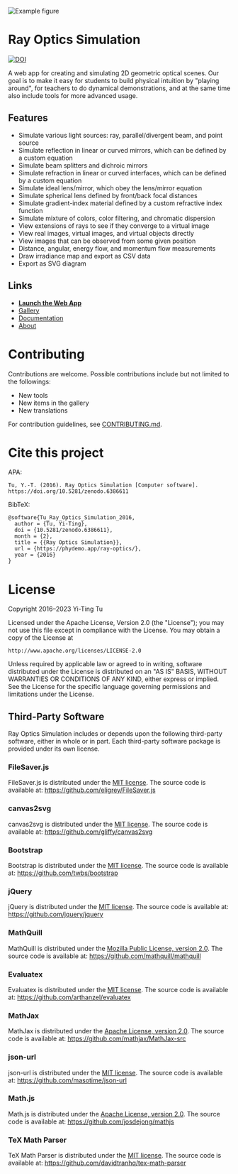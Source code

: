 ![Example figure](https://raw.githubusercontent.com/ricktu288/ray-optics/master/img/1.svg)

# Ray Optics Simulation
[![DOI](https://zenodo.org/badge/DOI/10.5281/zenodo.6386611.svg)](https://doi.org/10.5281/zenodo.6386611)

A web app for creating and simulating 2D geometric optical scenes. Our goal is to make it easy for students to build physical intuition by "playing around", for teachers to do dynamical demonstrations, and at the same time also include tools for more advanced usage.

## Features
- Simulate various light sources: ray, parallel/divergent beam, and point source
- Simulate reflection in linear or curved mirrors, which can be defined by a custom equation
- Simulate beam splitters and dichroic mirrors
- Simulate refraction in linear or curved interfaces, which can be defined by a custom equation
- Simulate ideal lens/mirror, which obey the lens/mirror equation
- Simulate spherical lens defined by front/back focal distances
- Simulate gradient-index material defined by a custom refractive index function
- Simulate mixture of colors, color filtering, and chromatic dispersion
- View extensions of rays to see if they converge to a virtual image
- View real images, virtual images, and virtual objects directly
- View images that can be observed from some given position
- Distance, angular, energy flow, and momentum flow measurements
- Draw irradiance map and export as CSV data
- Export as SVG diagram

## Links
- [**Launch the Web App**](https://phydemo.app/ray-optics/simulator/)
- [Gallery](https://phydemo.app/ray-optics/gallery/)
- [Documentation](https://github.com/ricktu288/ray-optics/wiki)
- [About](https://phydemo.app/ray-optics/about)

# Contributing

Contributions are welcome. Possible contributions include but not limited to the followings:

- New tools
- New items in the gallery
- New translations

For contribution guidelines, see [CONTRIBUTING.md](https://github.com/ricktu288/ray-optics/blob/master/CONTRIBUTING.md).

# Cite this project

APA:
```
Tu, Y.-T. (2016). Ray Optics Simulation [Computer software]. https://doi.org/10.5281/zenodo.6386611
```
BibTeX:
```
@software{Tu_Ray_Optics_Simulation_2016,
  author = {Tu, Yi-Ting},
  doi = {10.5281/zenodo.6386611},
  month = {2},
  title = {{Ray Optics Simulation}},
  url = {https://phydemo.app/ray-optics/},
  year = {2016}
}
```

# License
Copyright 2016–2023 Yi-Ting Tu

Licensed under the Apache License, Version 2.0 (the "License");
you may not use this file except in compliance with the License.
You may obtain a copy of the License at

    http://www.apache.org/licenses/LICENSE-2.0

Unless required by applicable law or agreed to in writing, software
distributed under the License is distributed on an "AS IS" BASIS,
WITHOUT WARRANTIES OR CONDITIONS OF ANY KIND, either express or implied.
See the License for the specific language governing permissions and
limitations under the License.

## Third-Party Software

Ray Optics Simulation includes or depends upon the following third-party software, either in whole or in part. Each third-party software package is provided under its own license.

### FileSaver.js

FileSaver.js is distributed under the [MIT license](https://github.com/eligrey/FileSaver.js/blob/master/LICENSE.md).
The source code is available at: https://github.com/eligrey/FileSaver.js

### canvas2svg

canvas2svg is distributed under the [MIT license](https://github.com/gliffy/canvas2svg/blob/master/LICENSE).
The source code is available at: https://github.com/gliffy/canvas2svg

### Bootstrap

Bootstrap is distributed under the [MIT license](https://raw.githubusercontent.com/twbs/bootstrap/master/LICENSE).
The source code is available at: https://github.com/twbs/bootstrap

### jQuery

jQuery is distributed under the [MIT license](https://github.com/jquery/jquery/blob/master/LICENSE.txt).
The source code is available at: https://github.com/jquery/jquery

### MathQuill

MathQuill is distributed under the [Mozilla Public License, version 2.0](https://www.mozilla.org/en-US/MPL/2.0/).
The source code is available at: https://github.com/mathquill/mathquill

### Evaluatex

Evaluatex is distributed under the [MIT license](https://opensource.org/licenses/mit-license.php).
The source code is available at: https://github.com/arthanzel/evaluatex

### MathJax

MathJax is distributed under the [Apache License, version 2.0](http://www.apache.org/licenses/LICENSE-2.0).
The source code is available at: https://github.com/mathjax/MathJax-src

### json-url

json-url is distributed under the [MIT license](https://opensource.org/licenses/mit-license.php).
The source code is available at: https://github.com/masotime/json-url

### Math.js

Math.js is distributed under the [Apache License, version 2.0](http://www.apache.org/licenses/LICENSE-2.0).
The source code is available at: https://github.com/josdejong/mathjs

### TeX Math Parser
TeX Math Parser is distributed under the [MIT license](https://opensource.org/licenses/mit-license.php).
The source code is available at: https://github.com/davidtranhq/tex-math-parser


